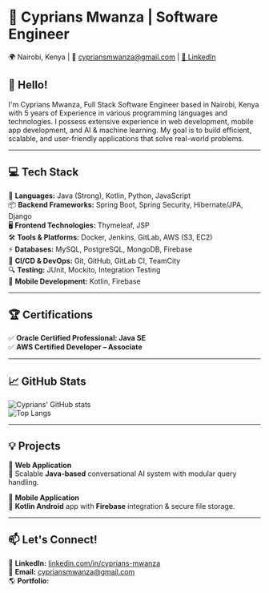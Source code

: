 # 🚀 Cyprians Mwanza | Software Engineer

🌍 Nairobi, Kenya | 📧 cypriansmwanza@gmail.com | [🔗 LinkedIn](https://linkedin.com/in/cyprians-mwanza)  

## 👋 Hello!  
I'm Cyprians Mwanza, Full Stack Software Engineer based in Nairobi, Kenya with 5 years of Experience in various programming languages and technologies. I possess extensive experience in web development, mobile app development, and AI & machine learning. My goal is to build efficient, scalable, and user-friendly applications that solve real-world problems.

---

## 💻 Tech Stack  

🚀 **Languages:** Java (Strong), Kotlin, Python, JavaScript  
📦 **Backend Frameworks:** Spring Boot, Spring Security, Hibernate/JPA, Django  
🖥 **Frontend Technologies:** Thymeleaf, JSP  
🛠 **Tools & Platforms:** Docker, Jenkins, GitLab, AWS (S3, EC2)  
⚡ **Databases:** MySQL, PostgreSQL, MongoDB, Firebase  
🔗 **CI/CD & DevOps:** Git, GitHub, GitLab CI, TeamCity  
🔍 **Testing:** JUnit, Mockito, Integration Testing  
📱 **Mobile Development:** Kotlin, Firebase  

---

## 🏆 Certifications  
✅ **Oracle Certified Professional: Java SE**  
✅ **AWS Certified Developer – Associate**  

---

## 📈 GitHub Stats  

![Cyprians' GitHub stats](https://github-readme-stats.vercel.app/api?username=CypriansMwanza&show_icons=true&theme=tokyonight)  
![Top Langs](https://github-readme-stats.vercel.app/api/top-langs/?username=CypriansMwanza&layout=compact&theme=tokyonight)  

---

## 💡 Projects  

🔹 **Web Application**  
🚀 Scalable **Java-based** conversational AI system with modular query handling.  

🔹 **Mobile Application**  
📱 **Kotlin Android** app with **Firebase** integration & secure file storage.  

---

## 📫 Let's Connect!  
💼 **LinkedIn:** [linkedin.com/in/cyprians-mwanza](https://linkedin.com/in/cyprians-mwanza)  
📧 **Email:** cypriansmwanza@gmail.com  
🌎 **Portfolio:**  
